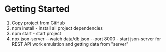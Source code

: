 # Getting Started 
1. Copy project from GitHub
2. npm install - install all project dependencies
3. npm start - start project
4. npx json-server --watch data/db.json --port 8000 - start json-server for REST API work emulation and getting data from "server"

